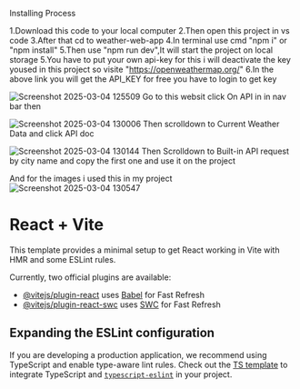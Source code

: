 Installing Process

1.Download this code to your local computer 
2.Then open this project in vs code 
3.After that cd to weather-web-app
4.In terminal use cmd "npm i" or "npm install"
5.Then use "npm run dev",It will start the project on local storage
5.You have to put your own api-key for this i will deactivate the key yoused in this project so visite "https://openweathermap.org/" 
6.In the above link you will get the API_KEY for free you have to login to get key

![Screenshot 2025-03-04 125509](https://github.com/user-attachments/assets/59cab0b7-0ee3-43cd-b3f1-0c707fc74524)
Go to this websit click On API in in nav bar then

![Screenshot 2025-03-04 130006](https://github.com/user-attachments/assets/33222661-b667-4cdf-855b-748a486cbacb)
Then scrolldown to Current Weather Data and click API doc

![Screenshot 2025-03-04 130144](https://github.com/user-attachments/assets/51b19544-0410-4fce-ad0f-57e0a5222a8a)
Then Scrolldown to Built-in API request by city name and copy the first one and use it on the project 

And for the images i used this in my project
![Screenshot 2025-03-04 130547](https://github.com/user-attachments/assets/2320d348-e455-4daf-8fb4-6d038065084d)






# React + Vite

This template provides a minimal setup to get React working in Vite with HMR and some ESLint rules.

Currently, two official plugins are available:

- [@vitejs/plugin-react](https://github.com/vitejs/vite-plugin-react/blob/main/packages/plugin-react/README.md) uses [Babel](https://babeljs.io/) for Fast Refresh
- [@vitejs/plugin-react-swc](https://github.com/vitejs/vite-plugin-react-swc) uses [SWC](https://swc.rs/) for Fast Refresh

## Expanding the ESLint configuration

If you are developing a production application, we recommend using TypeScript and enable type-aware lint rules. Check out the [TS template](https://github.com/vitejs/vite/tree/main/packages/create-vite/template-react-ts) to integrate TypeScript and [`typescript-eslint`](https://typescript-eslint.io) in your project.


